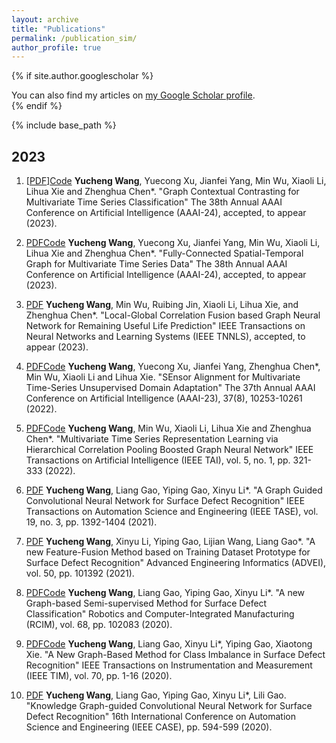 ```yaml
---
layout: archive
title: "Publications"
permalink: /publication_sim/
author_profile: true
---
```


{% if site.author.googlescholar %}
  <div class="wordwrap">You can also find my articles on <a href="{{site.author.googlescholar}}">my Google Scholar profile</a>.</div>
{% endif %}

{% include base_path %}


## 2023

1. [[PDF](https://arxiv.org/abs/2309.05202)][Code](https://github.com/Frank-Wang-oss/TS-GAC) **Yucheng Wang**, Yuecong Xu, Jianfei Yang, Min Wu, Xiaoli Li, Lihua Xie and Zhenghua Chen*. "Graph Contextual Contrasting for Multivariate Time Series Classification" The 38th Annual AAAI Conference on Artificial Intelligence (AAAI-24), accepted, to appear (2023).

1. [PDF](https://arxiv.org/abs/2309.05305)[Code](https://github.com/Frank-Wang-oss/FCSTGNN) **Yucheng Wang**, Yuecong Xu, Jianfei Yang, Min Wu, Xiaoli Li, Lihua Xie and Zhenghua Chen*. "Fully-Connected Spatial-Temporal Graph for Multivariate Time Series Data" The 38th Annual AAAI Conference on Artificial Intelligence (AAAI-24), accepted, to appear (2023).

1. [PDF](https://ieeexplore.ieee.org/abstract/document/10322866) **Yucheng Wang**, Min Wu, Ruibing Jin, Xiaoli Li, Lihua Xie, and Zhenghua Chen*. "Local-Global Correlation Fusion based Graph Neural Network for Remaining Useful Life Prediction" IEEE Transactions on Neural Networks and Learning Systems (IEEE TNNLS), accepted, to appear (2023).

1. [PDF](https://ojs.aaai.org/index.php/AAAI/article/view/26221)[Code](https://github.com/Frank-Wang-oss/SEA) **Yucheng Wang**, Yuecong Xu, Jianfei Yang, Zhenghua Chen*, Min Wu, Xiaoli Li and Lihua Xie. "SEnsor Alignment for Multivariate Time-Series Unsupervised Domain Adaptation" The 37th Annual AAAI Conference on Artificial Intelligence (AAAI-23), 37(8), 10253-10261 (2022).

1. [PDF](https://ieeexplore.ieee.org/abstract/document/10036065/)[Code](https://github.com/Frank-Wang-oss/HierCorrPool) **Yucheng Wang**, Min Wu, Xiaoli Li, Lihua Xie and Zhenghua Chen*. "Multivariate Time Series Representation Learning via Hierarchical Correlation Pooling Boosted Graph Neural Network" IEEE Transactions on Artificial Intelligence (IEEE TAI), vol. 5, no. 1, pp. 321-333 (2022).

1. [PDF](https://ieeexplore.ieee.org/abstract/document/9681817) **Yucheng Wang**, Liang Gao, Yiping Gao, Xinyu Li*. "A Graph Guided Convolutional Neural Network for Surface Defect Recognition" IEEE Transactions on Automation Science and Engineering (IEEE TASE), vol. 19, no. 3, pp. 1392-1404 (2021).

1. [PDF](https://www.sciencedirect.com/science/article/abs/pii/S1474034621001440) **Yucheng Wang**, Xinyu Li, Yiping Gao, Lijian Wang, Liang Gao*. "A new Feature-Fusion Method based on Training Dataset Prototype for Surface Defect Recognition" Advanced Engineering Informatics (ADVEI), vol. 50, pp. 101392 (2021).

1. [PDF](https://www.sciencedirect.com/science/article/abs/pii/S0736584520302933)[Code](https://github.com/Frank-Wang-oss/Graph-based-semi-supervised-learning-for-surface-defect-recognition) **Yucheng Wang**, Liang Gao, Yiping Gao, Xinyu Li*. "A new Graph-based Semi-supervised Method for Surface Defect Classification" Robotics and Computer-Integrated Manufacturing (RCIM), vol. 68, pp. 102083 (2020).

1. [PDF](https://ieeexplore.ieee.org/abstract/document/9369357)[Code](https://github.com/Frank-Wang-oss/Anchor-vector-Class-Balanced-Graph-Convolutional-Network-for-class-imbalance) **Yucheng Wang**, Liang Gao, Xinyu Li*, Yiping Gao, Xiaotong Xie. "A New Graph-Based Method for Class Imbalance in Surface Defect Recognition" IEEE Transactions on Instrumentation and Measurement (IEEE TIM), vol. 70, pp. 1-16 (2020).

1. [PDF](https://ieeexplore.ieee.org/abstract/document/9216752) **Yucheng Wang**, Liang Gao, Yiping Gao, Xinyu Li*, Lili Gao. "Knowledge Graph-guided Convolutional Neural Network for Surface Defect Recognition" 16th International Conference on Automation Science and Engineering (IEEE CASE), pp. 594-599 (2020).

